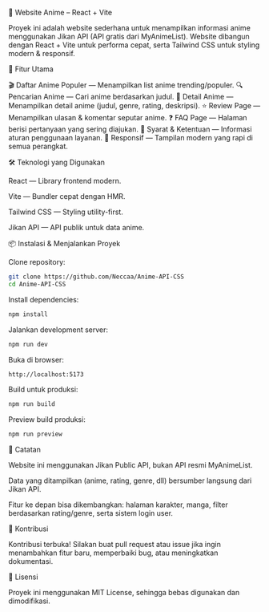 🌸 Website Anime – React + Vite

Proyek ini adalah website sederhana untuk menampilkan informasi anime menggunakan Jikan API (API gratis dari MyAnimeList). Website dibangun dengan React + Vite untuk performa cepat, serta Tailwind CSS untuk styling modern & responsif.

🚀 Fitur Utama

🎬 Daftar Anime Populer — Menampilkan list anime trending/populer.
🔍 Pencarian Anime — Cari anime berdasarkan judul.
📄 Detail Anime — Menampilkan detail anime (judul, genre, rating, deskripsi).
⭐ Review Page — Menampilkan ulasan & komentar seputar anime.
❓ FAQ Page — Halaman berisi pertanyaan yang sering diajukan.
📜 Syarat & Ketentuan — Informasi aturan penggunaan layanan.
📱 Responsif — Tampilan modern yang rapi di semua perangkat.

🛠️ Teknologi yang Digunakan

React — Library frontend modern.

Vite — Bundler cepat dengan HMR.

Tailwind CSS — Styling utility-first.

Jikan API — API publik untuk data anime.

📦 Instalasi & Menjalankan Proyek

Clone repository:
```bash
git clone https://github.com/Neccaa/Anime-API-CSS
cd Anime-API-CSS
```

Install dependencies:
```bash
npm install
```

Jalankan development server:
```bash
npm run dev
```

Buka di browser:
```bash
http://localhost:5173
```

Build untuk produksi:
```bash
npm run build
```

Preview build produksi:
```bash
npm run preview
```
📌 Catatan

Website ini menggunakan Jikan Public API, bukan API resmi MyAnimeList.

Data yang ditampilkan (anime, rating, genre, dll) bersumber langsung dari Jikan API.

Fitur ke depan bisa dikembangkan: halaman karakter, manga, filter berdasarkan rating/genre, serta sistem login user.

🤝 Kontribusi

Kontribusi terbuka! Silakan buat pull request atau issue jika ingin menambahkan fitur baru, memperbaiki bug, atau meningkatkan dokumentasi.

📜 Lisensi

Proyek ini menggunakan MIT License, sehingga bebas digunakan dan dimodifikasi.
